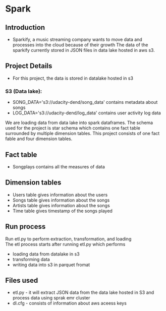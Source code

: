 # Spark

## Introduction
* Sparkify, a music streaming company wants to move data and processes into the cloud because of their growth The data of the sparkify currently stored in JSON files in data lake hosted in aws s3. 
## Project Details
* For this project, the data is stored in datalake hosted in s3
### S3 (Data lake):
* SONG_DATA='s3://udacity-dend/song_data'  contains metadata about songs
* LOG_DATA='s3://udacity-dend/log_data' contains user activity log data

We are loading data from data lake into spark dataframes.
The schema used for the project is star schema which contains one fact table surrounded by multiple dimension tables. This project consists of one fact fable and four dimension tables.

## Fact table  
* Songplays contains all the measures of data
## Dimension tables
* Users table gives information about the users
* Songs table gives information about the songs
* Artists table gives information about the songs
* Time table gives  timestamp of the songs played
## Run process
Run etl.py to perform extraction, transformation, and loading  
The etl process starts after running etl.py which performs 

* loading data from datalake in s3
* transforming data
* writing data into s3 in parquet fromat

## Files used
* etl.py - it will extract JSON data from the data lake  hosted  in S3 and process data using sprak emr cluster 
* dl.cfg - consists of information about aws aceess keys
